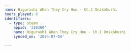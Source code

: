 ```yaml
---
name: Higurashi When They Cry Hou - Ch.1 Onikakushi
hours_played: 0
identifiers:
  - type: steam
    appid: '310360'
    name: Higurashi When They Cry Hou - Ch.1 Onikakushi
    synced_on: '2024-07-04'

---
```


